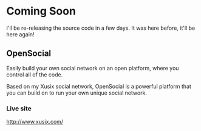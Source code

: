 # Coming Soon
I'll be re-releasing the source code in a few days.  It was here before, it'll be here again!

## OpenSocial

Easily build your own social network on an open platform, where you control all of the code.

Based on my Xusix social network, OpenSocial is a powerful platform that you can build on to run your own unique social network.

### Live site
http://www.xusix.com/